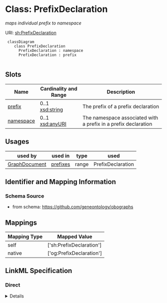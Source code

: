 # Class: PrefixDeclaration
_maps individual prefix to namespace_





URI: [sh:PrefixDeclaration](https://w3id.org/shacl/PrefixDeclaration)




```{mermaid}
 classDiagram
    class PrefixDeclaration
      PrefixDeclaration : namespace
      PrefixDeclaration : prefix
      
```




<!-- no inheritance hierarchy -->


## Slots

| Name | Cardinality and Range  | Description  |
| ---  | ---  | --- |
| [prefix](prefix.md) | 0..1 <br/> [xsd:string](http://www.w3.org/2001/XMLSchema#string)  | The prefix of a prefix declaration  |
| [namespace](namespace.md) | 0..1 <br/> [xsd:anyURI](http://www.w3.org/2001/XMLSchema#anyURI)  | The namespace associated with a prefix in a prefix declaration  |


## Usages


| used by | used in | type | used |
| ---  | --- | --- | --- |
| [GraphDocument](GraphDocument.md) | [prefixes](prefixes.md) | range | PrefixDeclaration |



## Identifier and Mapping Information







### Schema Source


* from schema: https://github.com/geneontology/obographs







## Mappings

| Mapping Type | Mapped Value |
| ---  | ---  |
| self | ['sh:PrefixDeclaration'] |
| native | ['og:PrefixDeclaration'] |


## LinkML Specification

<!-- TODO: investigate https://stackoverflow.com/questions/37606292/how-to-create-tabbed-code-blocks-in-mkdocs-or-sphinx -->

### Direct

<details>
```yaml
name: PrefixDeclaration
description: maps individual prefix to namespace
from_schema: https://github.com/geneontology/obographs
rank: 1000
attributes:
  prefix:
    name: prefix
    description: The prefix of a prefix declaration.
    from_schema: https://github.com/geneontology/obographs
    rank: 1000
    slot_uri: sh:prefix
    range: string
  namespace:
    name: namespace
    description: The namespace associated with a prefix in a prefix declaration.
    from_schema: https://github.com/geneontology/obographs
    rank: 1000
    slot_uri: sh:namespace
    range: uri
class_uri: sh:PrefixDeclaration

```
</details>

### Induced

<details>
```yaml
name: PrefixDeclaration
description: maps individual prefix to namespace
from_schema: https://github.com/geneontology/obographs
rank: 1000
attributes:
  prefix:
    name: prefix
    description: The prefix of a prefix declaration.
    from_schema: https://github.com/geneontology/obographs
    rank: 1000
    slot_uri: sh:prefix
    alias: prefix
    owner: PrefixDeclaration
    domain_of:
    - PrefixDeclaration
    range: string
  namespace:
    name: namespace
    description: The namespace associated with a prefix in a prefix declaration.
    from_schema: https://github.com/geneontology/obographs
    rank: 1000
    slot_uri: sh:namespace
    alias: namespace
    owner: PrefixDeclaration
    domain_of:
    - PrefixDeclaration
    range: uri
class_uri: sh:PrefixDeclaration

```
</details>